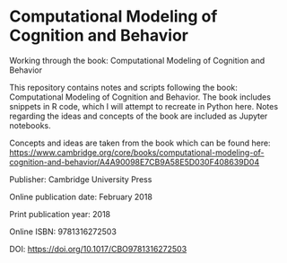 # Computational Modeling of Cognition and Behavior
Working through the book: Computational Modeling of Cognition and Behavior

This repository contains notes and scripts following the book: Computational Modeling of Cognition and Behavior. 
The book includes snippets in R code, which I will attempt to recreate in Python here. Notes regarding the ideas 
and concepts of the book are included as Jupyter notebooks.

Concepts and ideas are taken from the book which can be found here: 
https://www.cambridge.org/core/books/computational-modeling-of-cognition-and-behavior/A4A90098E7CB9A58E5D030F408639D04

Publisher: Cambridge University Press

Online publication date: February 2018

Print publication year: 2018

Online ISBN: 9781316272503

DOI: https://doi.org/10.1017/CBO9781316272503
